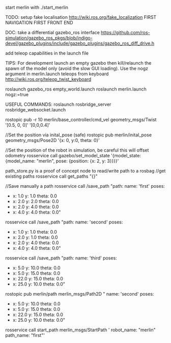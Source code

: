 start merlin with ./start_merlin

TODO:
setup fake localisation http://wiki.ros.org/fake_localization
FIRST NAVIGATION
FIRST FRONT END

DOC:
take a differential gazebo_ros interface https://github.com/ros-simulation/gazebo_ros_pkgs/blob/indigo-devel/gazebo_plugins/include/gazebo_plugins/gazebo_ros_diff_drive.h

add teleop capabilities in the launch file

TIPS:
For development launch an empty gazebo then kill/relaunch the spawn of the model only (avoid the slow GUI loading). Use the nogz argument in merlin.launch
teleops from keyboard http://wiki.ros.org/teleop_twist_keyboard

roslaunch gazebo_ros empty_world.launch
roslaunch merlin.launch nogz:=true

USEFUL COMMANDS:
roslaunch rosbridge_server rosbridge_websocket.launch

rostopic pub -r 10 merlin/base_controller/cmd_vel geometry_msgs/Twist '[0.5, 0, 0]' '[0,0,0.4]'

//Set the position via inital_pose (safe)
rostopic pub merlin/inital_pose geometry_msgs/Pose2D '{x: 0, y:0, theta: 0}'

//Set the position of the robot in simulation, be careful this will offset odometry
rosservice call gazebo/set_model_state '{model_state: {model_name: "merlin", pose: {position: {x: 2, y: 3}}}}'

path_store.py is a proof of concept node to read/write path to a rosbag
//get existing paths
rosservice call get_paths "{}"

//Save manually a path
rosservice call /save_path "path:
  name: 'first'
  poses:
  - x: 1.0
    y: 1.0
    theta: 0.0
  - x: 2.0
    y: 2.0
    theta: 0.0
  - x: 2.0
    y: 4.0
    theta: 0.0
  - x: 4.0
    y: 4.0
    theta: 0.0"
 
rosservice call /save_path "path:
  name: 'second'
  poses:
  - x: 1.0
    y: 1.0
    theta: 0.0
  - x: 2.0
    y: 1.0
    theta: 0.0
  - x: 2.0
    y: 4.0
    theta: 0.0
  - x: 4.0
    y: 4.0
    theta: 0.0"

rosservice call /save_path "path:
  name: 'third'
  poses:
  - x: 5.0
    y: 10.0
    theta: 0.0
  - x: 5.0
    y: 15.0
    theta: 0.0
  - x: 22.0
    y: 15.0
    theta: 0.0
  - x: 25.0
    y: 10.0
    theta: 0.0"

rostopic pub merlin/path merlin_msgs/Path2D "
  name: 'second'
  poses:
  - x: 5.0
    y: 10.0
    theta: 0.0
  - x: 5.0
    y: 15.0
    theta: 0.0
  - x: 22.0
    y: 15.0
    theta: 0.0
  - x: 25.0
    y: 10.0
    theta: 0.0"
    
rosservice call start_path merlin_msgs/StartPath '
  robot_name: "merlin"
  path_name: "first"'
